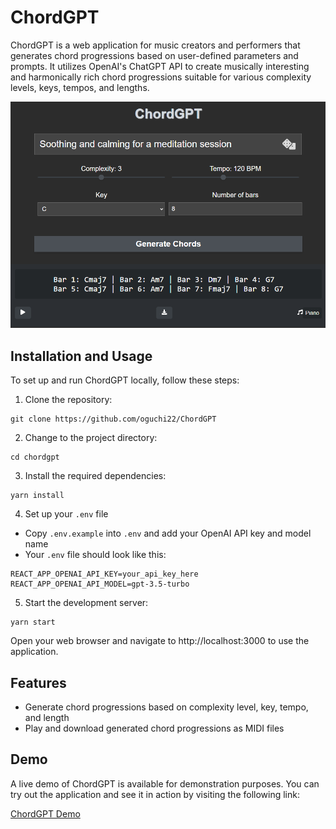 # ChordGPT

ChordGPT is a web application for music creators and performers that generates chord progressions based on user-defined parameters and prompts. It utilizes OpenAI's ChatGPT API to create musically interesting and harmonically rich chord progressions suitable for various complexity levels, keys, tempos, and lengths.

![ChordGPT Screenshot](images/screenshot.png)

## Installation and Usage

To set up and run ChordGPT locally, follow these steps:

1. Clone the repository:

```
git clone https://github.com/oguchi22/ChordGPT
```

2. Change to the project directory:

```
cd chordgpt
```

3. Install the required dependencies:

```
yarn install
```

4. Set up your `.env` file

- Copy `.env.example` into `.env` and add your OpenAI API key and model name
- Your `.env` file should look like this:

```
REACT_APP_OPENAI_API_KEY=your_api_key_here
REACT_APP_OPENAI_API_MODEL=gpt-3.5-turbo
```

5. Start the development server:

```
yarn start
```

Open your web browser and navigate to http://localhost:3000 to use the application.

## Features

- Generate chord progressions based on complexity level, key, tempo, and length
- Play and download generated chord progressions as MIDI files

## Demo

A live demo of ChordGPT is available for demonstration purposes. You can try out the application and see it in action by visiting the following link:

[ChordGPT Demo](https://oguchi22.github.io/ChordGPT/)
